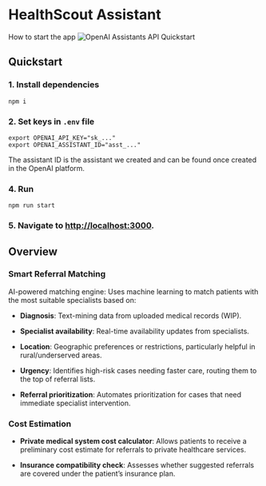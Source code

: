 # HealthScout Assistant

How to start the app
![OpenAI Assistants API Quickstart](https://github.com/openai/openai-assistants-quickstart/assets/27232/755e85e9-3ea4-421f-b202-3b0c435ea270)

## Quickstart
### 1. Install dependencies

```shell
npm i
```

### 2. Set keys in `.env` file

```shell
export OPENAI_API_KEY="sk_..."
export OPENAI_ASSISTANT_ID="asst_..."
```

The assistant ID is the assistant we created and can be found once created in the OpenAI platform.

### 4. Run

```shell
npm run start
```

### 5. Navigate to [http://localhost:3000](http://localhost:3000).


## Overview

### Smart Referral Matching

AI-powered matching engine: Uses machine learning to match patients with the most suitable specialists based on:

- **Diagnosis**: Text-mining data from uploaded medical records (WIP).

- **Specialist availability**: Real-time availability updates from specialists.

- **Location**: Geographic preferences or restrictions, particularly helpful in rural/underserved areas.

- **Urgency**: Identifies high-risk cases needing faster care, routing them to the top of referral lists.

- **Referral prioritization**: Automates prioritization for cases that need immediate specialist intervention.

### Cost Estimation


- **Private medical system cost calculator**: Allows patients to receive a preliminary cost estimate for referrals to private healthcare services.

- **Insurance compatibility check**: Assesses whether suggested referrals are covered under the patient’s insurance plan.
